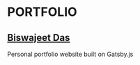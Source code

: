 # PORTFOLIO

## [Biswajeet Das](https://www.biswajeetdas.com)

Personal portfolio website built on Gatsby.js
